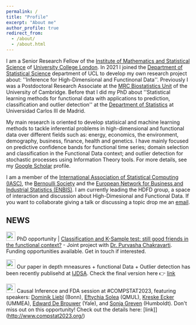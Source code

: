 ```yaml
---
permalink: /
title: "Profile"
excerpt: "About me"
author_profile: true
redirect_from: 
  - /about/
  - /about.html
---
```


I am a Senior Research Fellow of the [Institute of Mathematics and Statistical Science](https://www.ucl.ac.uk/mathematical-statistical-sciences/) of [University College London](https://www.ucl.ac.uk/). In 2021 I joined the [Department of Statistical Science](https://www.ucl.ac.uk/statistics/) department of UCL to develop my own research project about: ''Inference for High-Dimensional and Functinonal Data''. Previously I was a Postdoctoral Research Associate at the [MRC Biostatistics Unit](https://www.mrc-bsu.cam.ac.uk/) of the University of Cambridge. Before that I did my PhD about ''Statistical learning methods for functional data with applications to prediction, classification and outlier detection'' at the [Department of Statistics](https://www.uc3m.es/ss/Satellite/UC3MInstitucional/en/PortadaMiniSiteA/1371229065435/Department_of_Statistics) at Universidad Carlos III de Madrid.

My main research is oriented to develop statisical and machine learning methods to tackle inferential problems in high-dimensional and functional data over different fields such as: energy, economics, the environment, demography, business, finance, health and genetics. I have mainly focused on predictive confidence bands for functional time series; domain selection and classification in the Functional Data context; and outlier detection for stochastic processes using Information Theory tools. For more details, see my [Google Scholar](https://scholar.google.com/citations?hl=es&user=6IZOUNkAAAAJ) profile.

I am a member of the [International Association of Statistical Computing (IASC)](https://iasc-isi.org/), the [Bernoulli Society](https://www.bernoullisociety.org/) and the [European Network for Business and Industrial Statistics (ENBIS)](https://enbis.org/). I am currently leading the HDFD group, a space of interaction and discussion about High-Dimesional and Functional Data. If you want to collaborate giving a talk or discussing a topic drop me an [email](mailto:n.hernandez@ucl.ac.uk).

## **NEWS**  

 <img src="https://media.giphy.com/media/C4b6GwFKbYxK8/giphy.gif" width="25"> PhD opportunity | [Classification and K-Sample test: still good friends in the functional context?](https://liveuclac-my.sharepoint.com/:b:/g/personal/ucaknhe_ucl_ac_uk/Ef8FDHSq4dJCifYlyx9xOVcB_1Fd4SmmxIurFkJ_GOwYkg?e=0STf9o) - Joint project with [Dr. Purvasha Chakravarti](https://purvashac.github.io/). Funding opportunities available. Get in touch if interested. 

 <img src="https://media.giphy.com/media/C4b6GwFKbYxK8/giphy.gif" width="25"> Our paper in depth mneasures + functional Data + Outlier detection has been recently publisehd at [IJDSA](https://www.springer.com/journal/41060). Check the final version here 👉 [link](https://link.springer.com/article/10.1007/s41060-023-00420-w#:~:text=In%20this%20work%2C%20we%20propose,a%20Reproducing%20Kernel%20Hilbert%20Space.)

 <img src="https://media.giphy.com/media/C4b6GwFKbYxK8/giphy.gif" width="25"> Causal Inference and FDA session at #COMPSTAT2023, featuring speakers: [Dominik Liebl](https://www.dliebl.com/) (Bonn), [Eftychia Solea](https://scholar.google.com/citations?user=4xm-6oIAAAAJ&hl=en) (QMUL), [Kreske Ecker](https://www.umu.se/en/staff/kreske-ecker/) (UMMEA), [Edward De Brouwer](https://edwarddebrouwer.xyz/) (Yale), and [Sonja Greven](https://www.wiwi.hu-berlin.de/en/Professorships/vwl/statistik/team/grevenso) (Humboldt). Don't miss out on this opportunity! Check out the details here: [link]](http://www.compstat2023.org/)


<!--the [International Association for Statistical Computing](https://iasc-isi.org/) and-->
